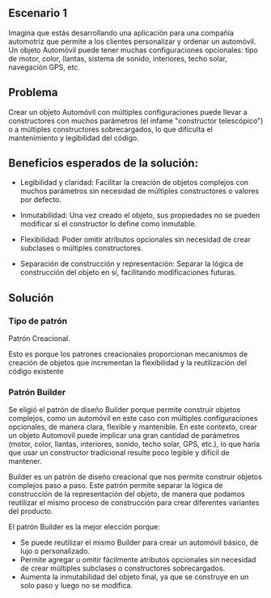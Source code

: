 ## Escenario 1
Imagina que estás desarrollando una aplicación para una compañía automotriz que permite
a los clientes personalizar y ordenar un automóvil. Un objeto Automóvil puede tener muchas
configuraciones opcionales: tipo de motor, color, llantas, sistema de sonido, interiores, techo
solar, navegación GPS, etc.

## Problema
Crear un objeto Automóvil con múltiples configuraciones puede llevar a constructores con
muchos parámetros (el infame "constructor telescópico") o a múltiples constructores
sobrecargados, lo que dificulta el mantenimiento y legibilidad del código.

## Beneficios esperados de la solución:
- Legibilidad y claridad: Facilitar la creación de objetos complejos con muchos
parámetros sin necesidad de múltiples constructores o valores por defecto.

- Inmutabilidad: Una vez creado el objeto, sus propiedades no se pueden modificar si
el constructor lo define como inmutable.

- Flexibilidad: Poder omitir atributos opcionales sin necesidad de crear subclases o
múltiples constructores.

- Separación de construcción y representación: Separar la lógica de construcción del
objeto en sí, facilitando modificaciones futuras.

## Solución
### Tipo de patrón
Patrón Creacional.

Esto es porque los patrones creacionales proporcionan mecanismos de creación de objetos que incrementan la flexibilidad y la reutilización del código existente


### Patrón Builder
Se eligió el patrón de diseño Builder porque permite construir objetos complejos, como un automóvil en este caso con múltiples configuraciones opcionales, de manera clara, flexible y mantenible. En este contexto, crear un objeto Automovil puede implicar una gran cantidad de parámetros (motor, color, llantas, interiores, sonido, techo solar, GPS, etc.), lo que haría que usar un constructor tradicional resulte poco legible y difícil de mantener.

Builder es un patrón de diseño creacional que nos permite construir objetos complejos paso a paso. Este patrón permite separar la lógica de construcción de la representación del objeto, de manera que podamos reutilizar el mismo proceso de construcción para crear diferentes variantes del producto.

El patrón Builder es la mejor elección porque:

- Se puede reutilizar el mismo Builder para crear un automóvil básico, de lujo o personalizado.
- Permite agregar u omitir fácilmente atributos opcionales sin necesidad de crear múltiples subclases o constructores sobrecargados.
- Aumenta la inmutabilidad del objeto final, ya que se construye en un solo paso y luego no se modifica.

